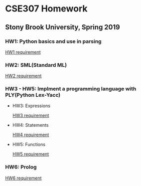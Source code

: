 # CSE307 Homework
## Stony Brook University, Spring 2019
### HW1: Python basics and use in parsing
[HW1 requirement](https://github.com/Kai-404/CSE307/blob/master/hw1/homework1.txt)
### HW2: SML(Standard ML)
[HW2 requirement](https://github.com/Kai-404/CSE307/blob/master/hw2/homework2.txt)
### HW3 - HW5: Implment a programming language with PLY(Python Lex-Yacc)
* HW3: Expressions

  [HW3 requirement](https://github.com/Kai-404/CSE307/blob/master/hw3/homework3.txt)
* HW4: Statements

  [HW4 requirement](https://github.com/Kai-404/CSE307/blob/master/hw4/homework4.txt)
* HW5: Functions

  [HW5 requirement](https://github.com/Kai-404/CSE307/blob/master/hw5/homework5.txt)
### HW6: Prolog
[HW6 requirement](https://github.com/Kai-404/CSE307/blob/master/hw6/homework6.txt)